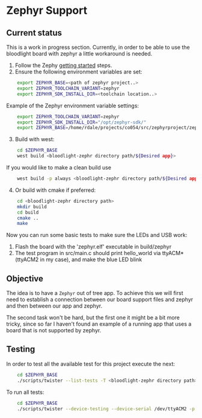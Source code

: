 # Zephyr Support

## Current status

This is a work in progress section. Currently, in order to be able to use the bloodlight board with zephyr a little workaround is needed.

1. Follow the Zephy [getting started](pw) steps.
2. Ensure the following environment variables are set:

```sh
    export ZEPHYR_BASE=<path of zephyr project..>
    export ZEPHYR_TOOLCHAIN_VARIANT=zephyr
    export ZEPHYR_SDK_INSTALL_DIR=<toolchain location..>
```

  Example of the Zephyr environment variable settings:

```sh
    export ZEPHYR_TOOLCHAIN_VARIANT=zephyr
    export ZEPHYR_SDK_INSTALL_DIR="/opt/zephyr-sdk/"
    export ZEPHYR_BASE=/home/rdale/projects/co054/src/zephyrproject/zephyr

```

3. Build with west:

```sh
    cd $ZEPHYR_BASE
    west build <bloodlight-zephr directory path/${Desired app}>
```

If you would like to make a clean build use

```sh
    west build -p always <bloodlight-zephr directory path/${Desired app}>
```

4. Or build with cmake if preferred:

```sh
    cd <bloodlight-zephr directory path>
    mkdir build
    cd build
    cmake ..
    make
```

Now you can run some basic tests to make sure the LEDs and USB work:

1. Flash the board with the 'zephyr.elf' executable in build/zephyr
2. The test program in src/main.c should print hello_world via ttyACM* (ttyACM2 in my case), and make the blue LED blink

## Objective

The idea is to have a `Zephyr` out of tree app. To achieve this we will first need to establish a connection between our board support files and zephyr and then between our app and zephyr.

The second task won't be hard, but the first one it might be a bit more tricky, since so far I haven't found an example of a running app that uses a board that is not supported by zephyr.

## Testing

In order to test all the available test for this project execute the next:

```sh
    cd $ZEPHYR_BASE
    ./scripts/twister --list-tests -T <bloodlight-zephr directory path>/tests
```

To run all tests:

```sh
    cd $ZEPHYR_BASE
    ./scripts/twister --device-testing --device-serial /dev/ttyACM2 -p bloodlight_rev2  -T <bloodlight-zephr directory path>/tests --board-root=~/<bloodlight-zephr directory path>/boards
```